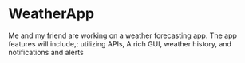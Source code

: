 # WeatherApp
Me and my friend are working on a weather forecasting app. The app features will include,; utilizing APIs, A rich GUI, weather history, and notifications and alerts
